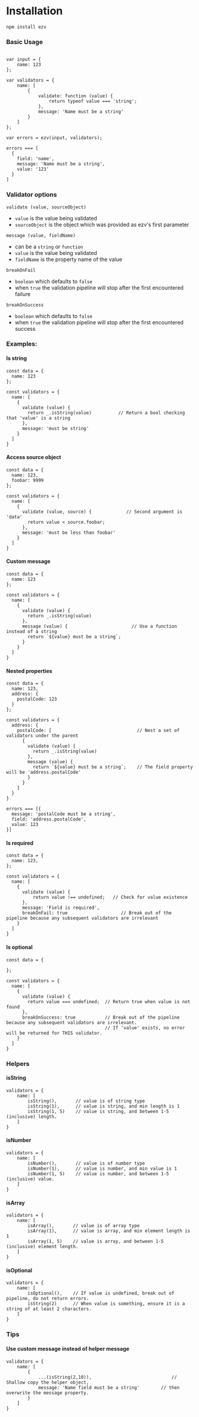 # Installation

`npm install ezv`



### Basic Usage

```

var input = {
    name: 123
};

var validators = {
    name: [
        {
            validate: function (value) {
                return typeof value === 'string';
            },
            message: 'Name must be a string'
        }
    ]
};

var errors = ezv(input, validators);

errors === [
  {
    field: 'name',
    message: 'Name must be a string',
    value: '123'
  }
]
```

### Validator options

`validate (value, sourceObject)`
- `value` is the value being validated
- `sourceObject` is the object which was provided as ezv's first parameter


`message (value, fieldName)`
- can be a `string` or `function`
- `value` is the value being validated
- `fieldName` is the property name of the value

`breakOnFail`
- `boolean` which defaults to `false`
- when `true` the validation pipeline will stop after the first encountered failure

`breakOnSuccess`
- `boolean` which defaults to `false`
- when `true` the validation pipeline will stop after the first encountered success


### Examples:

#### Is string
```
const data = {
  name: 123
};

const validators = {
  name: [
    {
      validate (value) {
        return _.isString(value)          // Return a bool checking that 'value' is a string
      },
      message: 'must be string'
    }
  ]
}
```

#### Access source object
```
const data = {
  name: 123,
  foobar: 9999
};

const validators = {
  name: [
    {
      validate (value, source) {             // Second argument is 'data'
        return value < source.foobar;
      },
      message: 'must be less than foobar'
    }
  ]
}
```


#### Custom message
```
const data = {
  name: 123
};

const validators = {
  name: [
    {
      validate (value) {
        return _.isString(value)
      },
      message (value) {                        // Use a function instead of a string
        return `${value} must be a string`;
      }
    }
  ]
}
```

#### Nested properties
```
const data = {
  name: 123,
  address: {
    postalCode: 123
  }
};

const validators = {
  address: {
    postalCode: [                                // Nest a set of validators under the parent
      {
        validate (value) {
          return _.isString(value)
        },
        message (value) {
          return `${value} must be a string`;    // The field property will be 'address.postalCode'
        }
      }
    ]
  }
}

errors === [{
  message: 'postalCode must be a string',
  field: 'address.postalCode',
  value: 123
}]
```

#### Is required
```
const data = {
  name: 123,
};

const validators = {
  name: [
    {
      validate (value) {
          return value !== undefined;   // Check for value existence
      },
      message: 'Field is required',
      breakOnFail: true                    // Break out of the pipeline because any subsequent validators are irrelevant
    }
  ]
}
```


#### Is optional
```
const data = {

};

const validators = {
  name: [
    {
      validate (value) {
        return value === undefined;  // Return true when value is not found
      },
      breakOnSuccess: true           // Break out of the pipeline because any subsequent validators are irrelevant.
                                     // If 'value' exists, no error will be returned for THIS validator.
    }
  ]
}
```

### Helpers

#### isString

```
validators = {
    name: [
        isString(),       // value is of string type
        isString(1),      // value is string, and min length is 1
        isString(1, 5)    // value is string, and between 1-5 (inclusive) length.
    ]
}
```

#### isNumber

```
validators = {
    name: [
        isNumber(),       // value is of number type
        isNumber(1),      // value is number, and min value is 1
        isNumber(1, 5)    // value is number, and between 1-5 (inclusive) value.
    ]
}
```

#### isArray

```
validators = {
    name: [
        isArray(),       // value is of array type
        isArray(1),      // value is array, and min element length is 1
        isArray(1, 5)    // value is array, and between 1-5 (inclusive) element length.
    ]
}
```

#### isOptional

```
validators = {
    name: [
        isOptional(),    // If value is undefined, break out of pipeline, do not return errors.
        isString(2)      // When value is something, ensure it is a string of at least 2 characters.
    ]
}
```

### Tips

#### Use custom message instead of helper message

```
validators = {
    name: [
        {
            ...(isString(2,10)),                              // Shallow copy the helper object,
            message: 'Name field must be a string'        // then overwrite the message property.
        }
    ]
}
```